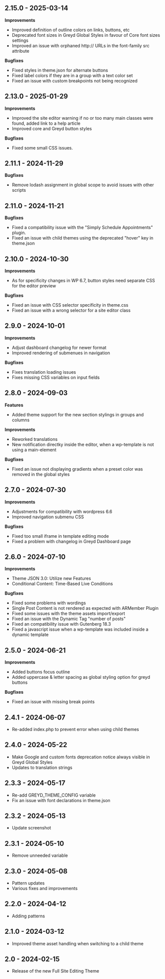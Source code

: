 ## 2.15.0 - 2025-03-14
**Improvements**
* Improved definition of outline colors on links, buttons, etc
* Deprecated font sizes in Greyd Global Styles in favour of Core font sizes settings
* Improved an issue with orphaned http:// URLs in the font-family src attribute

**Bugfixes**
* Fixed styles in theme.json for alternate buttons
* Fixed label colors if they are in a group with a text color set
* Fixed an issue with custom breakpoints not being recognized

## 2.13.0 - 2025-01-29
**Improvements**
* Improved the site editor warning if no or too many main classes were found, added link to a help article
* Improved core and Greyd button styles

**Bugfixes**
* Fixed some small CSS issues.

## 2.11.1 - 2024-11-29
**Bugfixes**

* Remove lodash assignment in global scope to avoid issues with other scripts  

## 2.11.0 - 2024-11-21
**Bugfixes**

* Fixed a compatibility issue with the "Simply Schedule Appointments" plugin.  
* Fixed an issue with child themes using the deprecated "hover" key in theme.json

## 2.10.0 - 2024-10-30
**Improvements**

* As for specificity changes in WP 6.7, button styles need separate CSS for the editor preview

**Bugfixes**

* Fixed an issue with CSS selector specificity in theme.css
* Fixed an issue with a wrong selector for a site editor class

## 2.9.0 - 2024-10-01
**Improvements**

* Adjust dashboard changelog for newer format
* Improved rendering of submenues in navigation

**Bugfixes**

* Fixes translation loading issues
* Fixes missing CSS variables on input fields

## 2.8.0 - 2024-09-03
**Features**

* Added theme support for the new section stylings in groups and columns

**Improvements**

* Reworked translations
* New notification directky inside the editor, when a wp-template is not using a main-element

**Bugfixes**

* Fixed an issue not displaying gradients when a preset color was removed in the global styles

## 2.7.0 - 2024-07-30

**Improvements**

* Adjustments for compatibility with wordpress 6.6
* Improved navigation submenu CSS

**Bugfixes**

* Fixed too small iframe in template editing mode
* Fixed a problem with changelog in Greyd Dashboard page

## 2.6.0 - 2024-07-10
**Improvements**

* Theme JSON 3.0: Utilize new Features
* Conditional Content: Time-Based Live Conditions

**Bugfixes**

* Fixed some problems with wordings
* Single Post Content is not rendered as expected with ARMember Plugin
* Fixed some issues with the theme assets import/export
* Fixed an issue with the Dynamic Tag "number of posts"
* Fixed an compatibility issue with Gutenberg 18.3
* Fixed a javascript issue when a wp-template was included inside a dynamic template
 
## 2.5.0 - 2024-06-21
**Improvements**

* Added buttons focus outline
* Added uppercase & letter spacing as global styling option for greyd buttons

**Bugfixes**

* Fixed an issue with missing break points

## 2.4.1 - 2024-06-07
* Re-added index.php to prevent error when using child themes

## 2.4.0 - 2024-05-22
* Make Google and custom fonts deprecation notice always visible in Greyd Global Styles
* Updates to translation strings

## 2.3.3 - 2024-05-17
* Re-add GREYD_THEME_CONFIG variable
* Fix an issue with font declarations in theme.json

## 2.3.2 - 2024-05-13
* Update screenshot

## 2.3.1 - 2024-05-10
* Remove unneeded variable

## 2.3.0 - 2024-05-08
* Pattern updates
* Various fixes and improvements

## 2.2.0 - 2024-04-12
* Adding patterns

## 2.1.0 - 2024-03-12
* Improved theme asset handling when switching to a child theme

## 2.0 - 2024-02-15
* Release of the new Full Site Editing Theme
